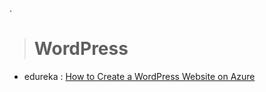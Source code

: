 .


> # WordPress


- edureka :  [How to Create a WordPress Website on Azure](https://www.youtube.com/watch?v=I7ZNdEVGCz8)
